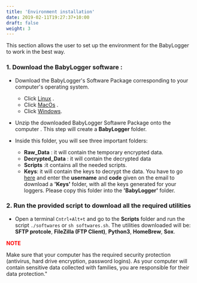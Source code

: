 ```yaml
---
title: 'Environment installation'
date: 2019-02-11T19:27:37+10:00
draft: false
weight: 3
---
```


This section allows the user to set up the environment for the BabyLogger to work in the best way.


<!--more-->
### 1.  **Download the BabyLogger software :**
   - Download the BabyLogger's Software Package corresponding to your computer's operating system.
     - Click [Linux](/images/BabyCloud.zip) .
     - Click  [MacOs](/images/BabyCloud.zip) .
     - Click  [Windows](/images/BabyCloud.zip). 
   - Unzip the downloaded BabyLogger Softawre Package onto the computer . This step will create a **BabyLogger** folder.
   - Inside this folder, you will see three important folders:  
  
      - **Raw_Data** : it will contain the temporary encrypted  data.
      - **Decrypted_Data** : it will contain the decrypted data
      - **Scripts** :it contains all the needed scripts.
      - **Keys**: it will contain the keys to decrypt the data. You have to go [here](http://coml.lscp.ens.fr/babylogger/) and enter the **username** and **code** given on the email to download a **'Keys'** folder, with all the keys generated for your loggers. Please copy this folder into the **'BabyLogger'** folder.
  

### 2. **Run the provided script to download all the required utilities**
 - Open a terminal `Cntrl+Alt+t` and go to the **Scripts** folder and run the script `./softwares` or `sh softwares.sh`.
The utilities downloaded will be: **SFTP protcole**, **FileZilla (FTP Client)**, **Python3**, **HomeBrew**, **Sox**.

**<p style="color:red">NOTE</p>**
    Make sure that your computer has the required security protection (antivirus, hard drive encryption, password logins).
     As your computer will contain sensitive data collected with families, you are responsible for their data protection."

